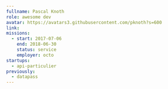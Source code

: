 ```yaml
---
fullname: Pascal Knoth
role: awesome dev
avatar: https://avatars3.githubusercontent.com/pknoth?s=600
link:
missions:
  - start: 2017-07-06
    end: 2018-06-30
    status: service
    employer: octo
startups:
  - api-particulier
previously:
  - datapass
---
```


